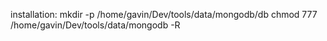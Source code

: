 installation:
mkdir -p /home/gavin/Dev/tools/data/mongodb/db
chmod 777 /home/gavin/Dev/tools/data/mongodb -R

